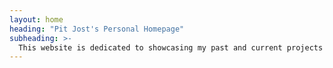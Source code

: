 ```yaml
---
layout: home
heading: "Pit Jost's Personal Homepage"
subheading: >-
  This website is dedicated to showcasing my past and current projects related to computer networking, software development, home automation and more. All content is carefully crafted at unspeakable times of night. Multiple coffee beans have been harmed in the making of this project.
---
```

